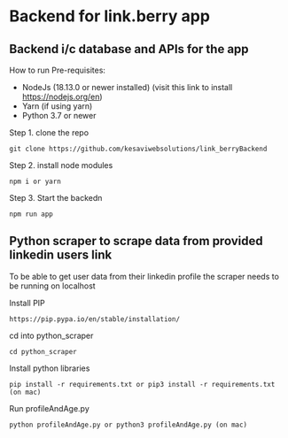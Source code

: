 # Backend for link.berry app
## Backend i/c database and APIs for the app
How to run
Pre-requisites:
- NodeJs (18.13.0 or newer installed) (visit this link to install https://nodejs.org/en)
- Yarn (if using yarn)
- Python 3.7 or newer

Step 1. clone the repo
```
git clone https://github.com/kesaviwebsolutions/link_berryBackend
```
Step 2. install node modules
```
npm i or yarn
```
Step 3. Start the backedn
```
npm run app
```

## Python scraper to scrape data from provided linkedin users link
To be able to get user data from their linkedin profile the scraper needs to be running on localhost

Install PIP
```
https://pip.pypa.io/en/stable/installation/
```
cd into python_scraper
```
cd python_scraper
```

Install python libraries
```
pip install -r requirements.txt or pip3 install -r requirements.txt (on mac)
```
Run profileAndAge.py
```
python profileAndAge.py or python3 profileAndAge.py (on mac)
```


